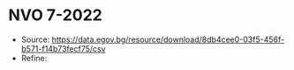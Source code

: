 # NVO 7-2022

* Source: <https://data.egov.bg/resource/download/8db4cee0-03f5-456f-b571-f14b73fecf75/csv>
* Refine: 